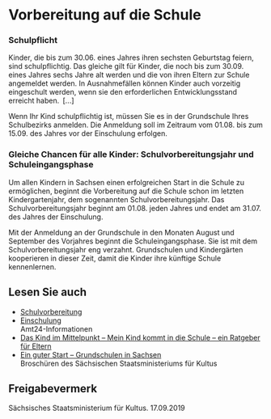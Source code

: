 # Vorbereitung auf die Schule

### Schulpflicht

Kinder, die bis zum 30.06. eines Jahres ihren sechsten Geburtstag feiern, sind schulpflichtig. Das gleiche gilt für Kinder, die noch bis zum 30.09. eines Jahres sechs Jahre alt werden und die von ihren Eltern zur Schule angemeldet werden. In Ausnahmefällen können Kinder auch vorzeitig eingeschult werden, wenn sie den erforderlichen Entwicklungsstand erreicht haben. [...]

Wenn Ihr Kind schulpflichtig ist, müssen Sie es in der Grundschule Ihres Schulbezirks anmelden. Die Anmeldung soll im Zeitraum vom 01.08. bis zum 15.09. des Jahres vor der Einschulung erfolgen.

### Gleiche Chancen für alle Kinder: Schulvorbereitungsjahr und Schuleingangsphase

Um allen Kindern in Sachsen einen erfolgreichen Start in die Schule zu ermöglichen, beginnt die Vorbereitung auf die Schule schon im letzten Kindergartenjahr, dem sogenannten Schulvorbereitungsjahr. Das Schulvorbereitungsjahr beginnt am 01.08. jeden Jahres und endet am 31.07. des Jahres der Einschulung.

Mit der Anmeldung an der Grundschule in den Monaten August und September des Vorjahres beginnt die Schuleingangsphase. Sie ist mit dem Schulvorbereitungsjahr eng verzahnt. Grundschulen und Kindergärten kooperieren in dieser Zeit, damit die Kinder ihre künftige Schule kennenlernen.

## Lesen Sie auch

* [Schulvorbereitung](https://amt24dev.sachsen.de/zufi/lebenslagen/5000778)
* [Einschulung](https://amt24dev.sachsen.de/zufi/lebenslagen/5000312)  
  Amt24-Informationen
* [Das Kind im Mittelpunkt – Mein Kind kommt in die Schule – ein Ratgeber für Eltern](https://publikationen.sachsen.de/bdb/showDetails.do?id=1022847 "Broschüre \"Das Kind im Mittelpunkt \"Mein Kind kommt in die Schule - ein Ratgeber für Eltern\"")
* [Ein guter Start – Grundschulen in Sachsen](https://publikationen.sachsen.de/bdb/artikel/26308 "Broschüre \"Ein guter Start\"")  
  Broschüren des Sächsischen Staatsministeriums für Kultus

## Freigabevermerk

Sächsisches Staatsministerium für Kultus. 17.09.2019
